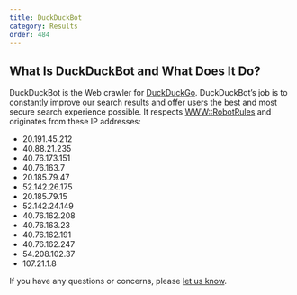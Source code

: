 ```yaml
---
title: DuckDuckBot
category: Results
order: 484
---
```


## What Is DuckDuckBot and What Does It Do?

DuckDuckBot is the Web crawler for <a href="https://duckduckgo.com">DuckDuckGo</a>.
DuckDuckBot’s job is to constantly improve our search results and offer users the best and most secure search experience possible. It respects <a href="https://metacpan.org/module/WWW::RobotRules">WWW::RobotRules</a> and originates from these IP addresses:

- 20.191.45.212
- 40.88.21.235
- 40.76.173.151
- 40.76.163.7
- 20.185.79.47
- 52.142.26.175
- 20.185.79.15
- 52.142.24.149
- 40.76.162.208
- 40.76.163.23
- 40.76.162.191
- 40.76.162.247
- 54.208.102.37 
- 107.21.1.8

If you have any questions or concerns, please <a href="https://duckduckgo.com/feedback">let us know</a>.
